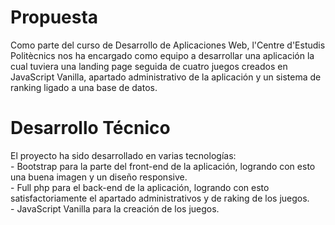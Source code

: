 <h1>Propuesta</h1>
<p>
  Como parte del curso de Desarrollo de Aplicaciones Web, l'Centre d'Estudis Politècnics nos ha encargado como equipo a desarrollar una aplicación la cual tuviera una landing page seguida
   de cuatro juegos creados en JavaScript Vanilla, apartado administrativo de la aplicación y un sistema de ranking ligado a una base de datos.
</p>

<h1>Desarrollo Técnico</h1>
<p>
  El proyecto ha sido desarrollado en varias tecnologías:</br>
  - Bootstrap para la parte del front-end de la aplicación, logrando con esto una buena imagen y un diseño responsive.</br>
  - Full php para el back-end de la aplicación, logrando con esto satisfactoriamente el apartado administrativos y de raking de los juegos.</br>
  - JavaScript Vanilla para la creación de los juegos.
</p>
